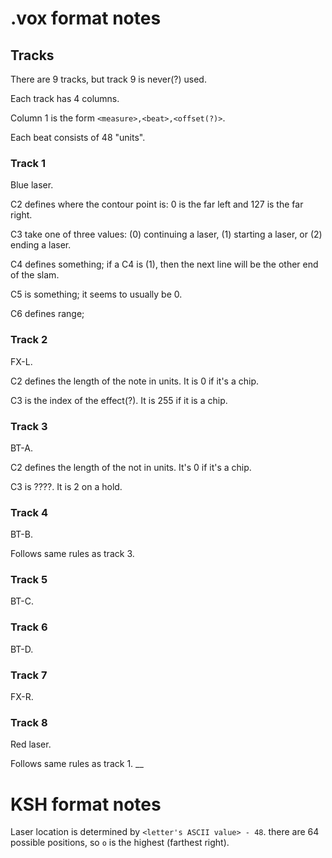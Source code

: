 # .vox format notes

## Tracks

There are 9 tracks, but track 9 is never(?) used.

Each track has 4 columns.

Column 1 is the form `<measure>,<beat>,<offset(?)>`.

Each beat consists of 48 "units".

### Track 1

Blue laser. 

C2 defines where the contour point is: 0 is the far left and 127 is the far right.

C3 take one of three values: (0) continuing a laser, (1) starting a laser, or (2) ending a laser.

C4 defines something; if a C4 is (1), then the next line
will be the other end of the slam.

C5 is something; it seems to usually be 0.

C6 defines range; 

### Track 2

FX-L.

C2 defines the length of the note in units. It is 0 if it's a chip.

C3 is the index of the effect(?). It is 255 if it is a chip.

### Track 3

BT-A.

C2 defines the length of the not in units. It's 0 if it's a chip.

C3 is ????. It is 2 on a hold.

### Track 4

BT-B.

Follows same rules as track 3.

### Track 5

BT-C.

### Track 6

BT-D.

### Track 7

FX-R.

### Track 8

Red laser.

Follows same rules as track 1.
__
# KSH format notes

Laser location is determined by `<letter's ASCII value> - 48`. there are 64 possible positions, so `o` is the highest (farthest right).